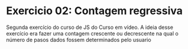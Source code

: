 # Exercicio 02: Contagem regressiva
 Segunda exercício do curso de JS do Curso em vídeo. A ideia desse exercício era fazer uma contagem crescente ou decrescente na qual o número de pasos dados fossem determinados pelo usuario 
